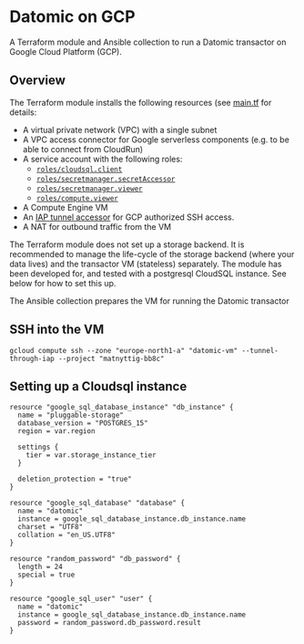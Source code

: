 # Datomic on GCP

A Terraform module and Ansible collection to run a Datomic transactor on Google
Cloud Platform (GCP).

## Overview

The Terraform module installs the following resources (see [main.tf](./main.tf)
for details:

- A virtual private network (VPC) with a single subnet
- A VPC access connector for Google serverless components (e.g. to be able to
  connect from CloudRun)
- A service account with the following roles:
  - [`roles/cloudsql.client`](https://cloud.google.com/sql/docs/mysql/iam-roles)
  - [`roles/secretmanager.secretAccessor`](https://cloud.google.com/secret-manager/docs/access-control)
  - [`roles/secretmanager.viewer`](https://cloud.google.com/secret-manager/docs/access-control)
  - [`roles/compute.viewer`](https://cloud.google.com/compute/docs/access/iam)
- A Compute Engine VM
- An [IAP tunnel accessor](https://cloud.google.com/iap/docs/concepts-overview)
  for GCP authorized SSH access.
- A NAT for outbound traffic from the VM

The Terraform module does not set up a storage backend. It is recommended to
manage the life-cycle of the storage backend (where your data lives) and the
transactor VM (stateless) separately. The module has been developed for, and
tested with a postgresql CloudSQL instance. See below for how to set this up.

The Ansible collection prepares the VM for running the Datomic transactor 

## SSH into the VM

```
gcloud compute ssh --zone "europe-north1-a" "datomic-vm" --tunnel-through-iap --project "matnyttig-bb8c"
```

## Setting up a Cloudsql instance

```hcl
resource "google_sql_database_instance" "db_instance" {
  name = "pluggable-storage"
  database_version = "POSTGRES_15"
  region = var.region

  settings {
    tier = var.storage_instance_tier
  }

  deletion_protection = "true"
}

resource "google_sql_database" "database" {
  name = "datomic"
  instance = google_sql_database_instance.db_instance.name
  charset = "UTF8"
  collation = "en_US.UTF8"
}

resource "random_password" "db_password" {
  length = 24
  special = true
}

resource "google_sql_user" "user" {
  name = "datomic"
  instance = google_sql_database_instance.db_instance.name
  password = random_password.db_password.result
}
```
